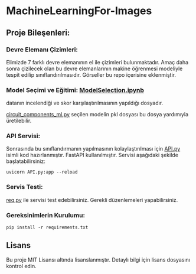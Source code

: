 # MachineLearningFor-Images

## Proje Bileşenleri:

### Devre Elemanı Çizimleri: 
Elimizde 7 farklı devre elemanının el ile çizimleri bulunmaktadır. Amaç daha sonra çizilecek olan bu devre elemanlarının makine öğrenmesi modeliyle tespit edilip sınıflandırılmasıdır.
Görseller bu repo içerisine eklenmiştir. 

### Model Seçimi ve Eğitimi: [ModelSelection.ipynb](https://www.google.com](https://github.com/hamza37yavuz/MachineLearningFor-Images/blob/main/ModelSelection.ipynb)https://github.com/hamza37yavuz/MachineLearningFor-Images/blob/main/ModelSelection.ipynb) 
datanın incelendiği ve skor karşılaştırılmasının yapıldığı dosyadır.

[circuit_components_ml.py](https://github.com/hamza37yavuz/MachineLearningFor-Images/blob/main/circuit_components_ml.py) seçilen modelin pkl dosyası bu dosya yardımıyla üretilebilir.

### API Servisi:
Sonrasında bu sınıflandırmanın yapılmasının kolaylaştırılması için [API.py](https://github.com/hamza37yavuz/MachineLearningFor-Images/blob/main/API.py) isimli kod hazırlanmıştır. FastAPI kullanılmıştır. Servisi aşağıdaki şekilde başlatabilirsiniz:

`uvicorn API.py:app --reload`

### Servis Testi:
[req.py](https://github.com/hamza37yavuz/MachineLearningFor-Images/blob/main/req.py) ile servisi test edebilirsiniz. Gerekli düzenlemeleri yapabilirsiniz.



### Gereksinimlerin Kurulumu:
`pip install -r requirements.txt`

## Lisans
Bu proje MIT Lisansı altında lisanslanmıştır. Detaylı bilgi için lisans dosyasını kontrol edin.
